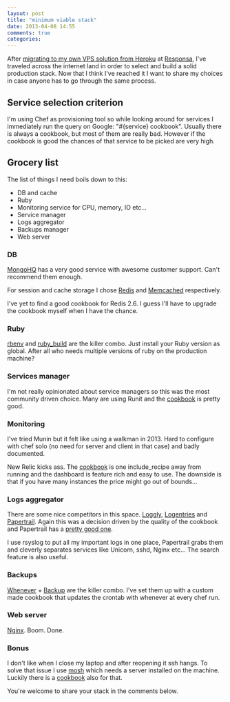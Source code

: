 ```yaml
---
layout: post
title: "minimum viable stack"
date: 2013-04-08 14:55
comments: true
categories: 
---
```


After [migrating to my own VPS solution from Heroku][16] at [Responsa][0], I've traveled across the internet land in order to select and build a solid production stack.
Now that I think I've reached it I want to share my choices in case anyone has to go through the same process.

## Service selection criterion

I'm using Chef as provisioning tool so while looking around for services I immediately run the query on Google: "#{service} cookbook". Usually there is always a cookbook, but most of them are really bad. However if the cookbook is good the chances of that service to be picked are very high.

## Grocery list

The list of things I need boils down to this:

- DB and cache
- Ruby
- Monitoring service for CPU, memory, IO etc…
- Service manager
- Logs aggregator
- Backups manager
- Web server

### DB

[MongoHQ][2] has a very good service with awesome customer support. Can't recommend them enough.

For session and cache storage I chose [Redis][3] and [Memcached][4] respectively.

I've yet to find a good cookbook for Redis 2.6. I guess I'll have to upgrade the cookbook myself when I have the chance.

### Ruby

[rbenv][5] and [ruby_build][6] are the killer combo. Just install your Ruby version as global. After all who needs multiple versions of ruby on the production machine?

### Services manager

I'm not really opinionated about service managers so this was the most community driven choice. Many are using Runit and the [cookbook][1] is pretty good.

### Monitoring

I've tried Munin but it felt like using a walkman in 2013.
Hard to configure with chef solo (no need for server and client in that case) and badly documented.

New Relic kicks ass. The [cookbook][7] is one include_recipe away from running and the dashboard is feature rich and easy to use. The downside is that if you have many instances the price might go out of bounds…

### Logs aggregator

There are some nice competitors in this space. [Loggly][8], [Logentries][9] and [Papertrail][10]. Again this was a decision driven by the quality of the cookbook and Papertrail has a [pretty good one][11].

I use rsyslog to put all my important logs in one place, Papertrail grabs them and cleverly separates services like Unicorn, sshd, Nginx etc…
The search feature is also useful.

### Backups

[Whenever][12] + [Backup][13] are the killer combo. I've set them up with a custom made cookbook that updates the crontab with whenever at every chef run.

### Web server

[Nginx][17]. Boom. Done.

### Bonus

I don't like when I close my laptop and after reopening it ssh hangs. To solve that issue I use [mosh][14] which needs a server installed on the machine. Luckily there is a [cookbook][15] also for that.

You're welcome to share your stack in the comments below.

[0]: https://goresponsa.com
[1]: http://community.opscode.com/cookbooks/runit
[2]: https://www.mongohq.com/home
[3]: https://github.com/FunGoStudios/redis-cookbook
[4]: http://community.opscode.com/cookbooks/memcached
[5]: https://github.com/fnichol/chef-rbenv
[6]: https://github.com/fnichol/chef-ruby_build
[7]: http://community.opscode.com/cookbooks/newrelic
[8]: http://loggly.com/
[9]: https://logentries.com/
[10]: https://papertrailapp.com/
[11]: https://github.com/responsa/papertrail-cookbook
[12]: https://github.com/javan/whenever
[13]: https://github.com/meskyanichi/backup
[14]: http://mosh.mit.edu/
[15]: http://community.opscode.com/cookbooks/mosh
[16]: http://matteodepalo.github.io/blog/2013/03/07/how-i-migrated-from-heroku-to-digital-ocean-with-chef-and-capistrano/
[17]: http://community.opscode.com/cookbooks/nginx